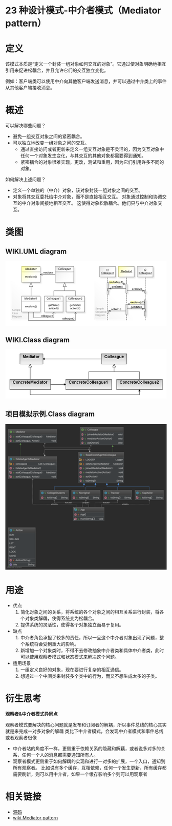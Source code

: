 
# 23 种设计模式-中介者模式（Mediator pattern）
# 定义
该模式本质是“定义一个封装一组对象如何交互的对象”。它通过使对象明确地相互引用来促进松耦合，并且允许它们的交互独立变化。

例如：客户端类可以使用中介向其他客户端发送消息，并可以通过中介类上的事件从其他客户端接收消息。

# 概述
可以解决哪些问题？
* 避免一组交互对象之间的紧密耦合。
* 可以独立地改变一组对象之间的交互。
   - 通过直接访问或者更新来定义一组交互对象是不灵活的，因为交互对象中任何一个对象发生变化，与其交互的其他对象都需要得到通知。
   - 紧密耦合的对象很难实现，更改，测试和重用，因为它们引用许多不同的对象。

如何解决上述问题？
* 定义一个单独的（中介）对象，该对象封装一组对象之间的交互。
* 对象将其交互委托给中介对象，而不是直接相互交互。
   对象通过控制和协调交互的中介对象间接地相互交互。
   这使得对象松散耦合。他们只与中介对象交互。

# 类图
## WIKI.UML diagram
![UML diagram](../doc/wiki-uml/wiki.mediator.uml.jpg)
## WIKI.Class diagram
![Class diagram](../doc/wiki-uml/wiki.mediator.class_diagram.png)
## 项目模拟示例.Class diagram
![Class diagram](../doc/project-uml/mediator.class_diagram.png)

# 用途
* 优点
    1. 简化对象之间的关系，将系统的各个对象之间的相互关系进行封装，将各个对象类解耦，使得系统变为松耦合。
    2. 提供系统的灵活性，使得各个对象独立而易于复用。
* 缺点
    1. 中介者角色承担了较多的责任，所以一旦这个中介者对象出现了问题，整个系统将会受到重大的影响。
    2. 新增加一个对象类时，不得不去修改抽象中介者类和具体中介者类，此时可以使用观察者模式和状态模式来解决这个问题。
* 适用场景
    1. 一组定义良好的对象，现在要进行复杂的相互通信。
    2. 想通过一个中间类来封装多个类中的行为，而又不想生成太多的子类。

# 衍生思考
**观察者&中介者模式异同点**

观察者模式要解决的核心问题就是发布和订阅者的解耦，所以事件总线的核心其实就是来完成一对多对象的解耦
类比下中介者模式，会发现中介者模式和事件总线或者观察者很像
  * 中介者站的角度不一样，更侧重于依赖关系的隐藏和解藕，或者说多对多的关系，任何一个人的消息都需要通知所有人。
  * 观察者模式更侧重于如何解耦的实现和进行一对多的扩展，一个入口，通知到所有观察者。
    比如说有多个缓存，互相依赖，任何一个发生更新，所有缓存都需要刷新，则可以用中介者，如果一个缓存影响多个则可以用观察者

# 相关链接
* [源码 ](https://github.com/GourdErwa/java-advanced/tree/master/design-patterns/patterns-mediator)
* [wiki.Mediator pattern](https://en.wikipedia.org/wiki/Mediator_pattern)
